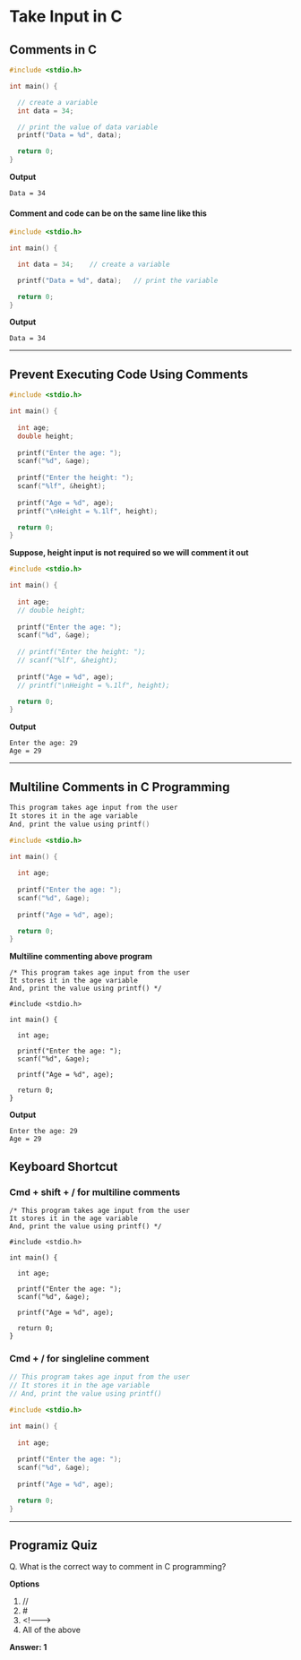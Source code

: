 # Take Input in C

## Comments in C
```c
#include <stdio.h>

int main() {

  // create a variable
  int data = 34;

  // print the value of data variable
  printf("Data = %d", data);

  return 0;
}

```

**Output**

```
Data = 34
```


#### Comment and code can be on the same line like this


```c
#include <stdio.h>

int main() {

  int data = 34;    // create a variable

  printf("Data = %d", data);   // print the variable

  return 0;
}

```

**Output**

```
Data = 34

```

---
## Prevent Executing Code Using Comments

```c
#include <stdio.h>

int main() {
    
  int age;
  double height;
  
  printf("Enter the age: ");
  scanf("%d", &age);
  
  printf("Enter the height: ");
  scanf("%lf", &height);
  
  printf("Age = %d", age);
  printf("\nHeight = %.1lf", height);

  return 0;
}

```

**Suppose, height input is not required so we will comment it out**

```c
#include <stdio.h>

int main() {
    
  int age;
  // double height;
  
  printf("Enter the age: ");
  scanf("%d", &age);
  
  // printf("Enter the height: ");
  // scanf("%lf", &height);
  
  printf("Age = %d", age);
  // printf("\nHeight = %.1lf", height);

  return 0;
}

```
**Output**

```
Enter the age: 29
Age = 29

```
---
## Multiline Comments in C Programming

```c
This program takes age input from the user
It stores it in the age variable
And, print the value using printf()

#include <stdio.h>

int main() {
    
  int age;
  
  printf("Enter the age: ");
  scanf("%d", &age);
 
  printf("Age = %d", age);

  return 0;
}

```

**Multiline commenting above program**


```
/* This program takes age input from the user
It stores it in the age variable
And, print the value using printf() */

#include <stdio.h>

int main() {
    
  int age;
  
  printf("Enter the age: ");
  scanf("%d", &age);
 
  printf("Age = %d", age);

  return 0;
}

```
**Output**

```
Enter the age: 29
Age = 29

```
## Keyboard Shortcut
### Cmd + shift + / for multiline comments

```
/* This program takes age input from the user
It stores it in the age variable
And, print the value using printf() */

#include <stdio.h>

int main() {
    
  int age;
  
  printf("Enter the age: ");
  scanf("%d", &age);
 
  printf("Age = %d", age);

  return 0;
}

```
###  Cmd + / for singleline comment

```c
// This program takes age input from the user
// It stores it in the age variable
// And, print the value using printf()

#include <stdio.h>

int main() {
    
  int age;
  
  printf("Enter the age: ");
  scanf("%d", &age);
 
  printf("Age = %d", age);

  return 0;
}

```

---
## Programiz Quiz
Q.  What is the correct way to comment in C programming?

**Options**
1. //
2. \#
3. \<!--->
4. All of the above

**Answer: 1**